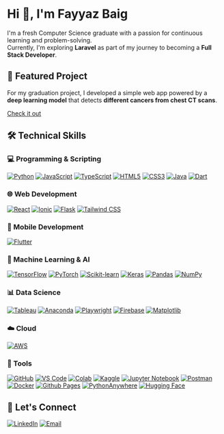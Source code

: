 # Hi 👋, I'm Fayyaz Baig

I'm a fresh Computer Science graduate with a passion for continuous learning and problem-solving.  
Currently, I'm exploring **Laravel** as part of my journey to becoming a **Full Stack Developer**.

## 🚀 Featured Project
For my graduation project, I developed a simple web app powered by a **deep learning model** that detects **different cancers from chest CT scans**.

[Check it out](https://github.com/FayyazB106/GraduationProject)

## 🛠️ Technical Skills

### 💻 Programming & Scripting
[![Python](https://img.shields.io/badge/Python-3670A0?style=for-the-badge&logo=python&logoColor=ffdd54)](#)
[![JavaScript](https://img.shields.io/badge/javascript-%23323330.svg?style=for-the-badge&logo=javascript&logoColor=%23F7DF1E)](#)
[![TypeScript](https://img.shields.io/badge/TypeScript-007ACC?style=for-the-badge&logo=typescript&logoColor=fff)](#)
[![HTML5](https://img.shields.io/badge/HTML5-E34F26?style=for-the-badge&logo=html5&logoColor=fff)](#)
[![CSS3](https://img.shields.io/badge/CSS-1572B6?style=for-the-badge&logo=css&logoColor=fff)](#)
[![Java](https://img.shields.io/badge/Java-%23ED8B00.svg?style=for-the-badge&logo=openjdk&logoColor=white)](#)
[![Dart](https://img.shields.io/badge/Dart-%230175C2.svg?style=for-the-badge&logo=dart&logoColor=white)](#)

### 🌐 Web Development
[![React](https://img.shields.io/badge/React-20232A?style=for-the-badge&logo=react&logoColor=61DAFB)](#)
[![Ionic](https://img.shields.io/badge/Ionic-3880FF?style=for-the-badge&logo=ionic&logoColor=fff)](#)
[![Flask](https://img.shields.io/badge/Flask-000000?style=for-the-badge&logo=flask&logoColor=white)](#)
[![Tailwind CSS](https://img.shields.io/badge/Tailwind%20CSS-%2338B2AC.svg?style=for-the-badge&logo=tailwind-css&logoColor=white)](#)

### 📱 Mobile Development
[![Flutter](https://img.shields.io/badge/Flutter-02569B?style=for-the-badge&logo=flutter&logoColor=white)](#)

### 🤖 Machine Learning & AI
[![TensorFlow](https://img.shields.io/badge/TensorFlow-FF6F00?style=for-the-badge&logo=tensorflow&logoColor=white)](#)
[![PyTorch](https://img.shields.io/badge/PyTorch-EE4C2C?style=for-the-badge&logo=pytorch&logoColor=white)](#)
[![Scikit-learn](https://img.shields.io/badge/Scikit--learn-F7931E?style=for-the-badge&logo=scikit-learn&logoColor=white)](#)
[![Keras](https://img.shields.io/badge/Keras-D00000?style=for-the-badge&logo=keras&logoColor=white)](#)
[![Pandas](https://img.shields.io/badge/Pandas-150458?style=for-the-badge&logo=pandas&logoColor=white)](#)
[![NumPy](https://img.shields.io/badge/NumPy-013243?style=for-the-badge&logo=numpy&logoColor=white)](#)

### 📊 Data Science
[![Tableau](https://img.shields.io/badge/Tableau-E97627?style=for-the-badge&logo=tableau&logoColor=white)](#)
[![Anaconda](https://img.shields.io/badge/Anaconda-44A833?style=for-the-badge&logo=anaconda&logoColor=white)](#)
[![Playwright](https://img.shields.io/badge/Playwright-2EAD33?style=for-the-badge&logo=playwright&logoColor=white)](#)
[![Firebase](https://img.shields.io/badge/firebase-a08021?style=for-the-badge&logo=firebase&logoColor=ffcd34)](#)
[![Matplotlib](https://img.shields.io/badge/Matplotlib-11557C?style=for-the-badge&logo=matplotlib&logoColor=white)](#)

### ☁️ Cloud
[![AWS](https://custom-icon-badges.demolab.com/badge/AWS-%23FF9900.svg?style=for-the-badge&logo=aws&logoColor=white)](#)

### 🧰 Tools
[![GitHub](https://img.shields.io/badge/github-%23121011.svg?style=for-the-badge&logo=github&logoColor=white)](#)
[![VS Code](https://img.shields.io/badge/VS%20Code-0078D4?style=for-the-badge&logo=visualstudiocode&logoColor=white)](#)
[![Colab](https://img.shields.io/badge/Google%20Colab-F9AB00?style=for-the-badge&logo=googlecolab&logoColor=white)](#)
[![Kaggle](https://img.shields.io/badge/Kaggle-035a7d?style=for-the-badge&logo=kaggle&logoColor=white)](#)
[![Jupyter Notebook](https://img.shields.io/badge/jupyter-%23FA0F00.svg?style=for-the-badge&logo=jupyter&logoColor=white)](#)
[![Postman](https://img.shields.io/badge/Postman-FF6C37?style=for-the-badge&logo=postman&logoColor=white)](#)
[![Docker](https://img.shields.io/badge/Docker-2496ED?style=for-the-badge&logo=docker&logoColor=white)](#)
[![Github Pages](https://img.shields.io/badge/github%20pages-121013?style=for-the-badge&logo=github&logoColor=white)](#)
[![PythonAnywhere](https://img.shields.io/badge/pythonanywhere-%232F9FD7.svg?style=for-the-badge&logo=pythonanywhere&logoColor=151515)](#)
[![Hugging Face](https://img.shields.io/badge/Hugging%20Face-white?style=for-the-badge&logo=huggingface&logoColor=F9AB00)](#)

## 🤝 Let's Connect 

[![LinkedIn](https://img.shields.io/badge/LinkedIn-0A66C2?style=for-the-badge&logo=linkedin&logoColor=white)](https://www.linkedin.com/in/mfayyaz-baig/)
[![Email](https://img.shields.io/badge/Email-white?style=for-the-badge&logo=gmail&logoColor=red)](mailto:fayyaz.baig10@gmail.com)
